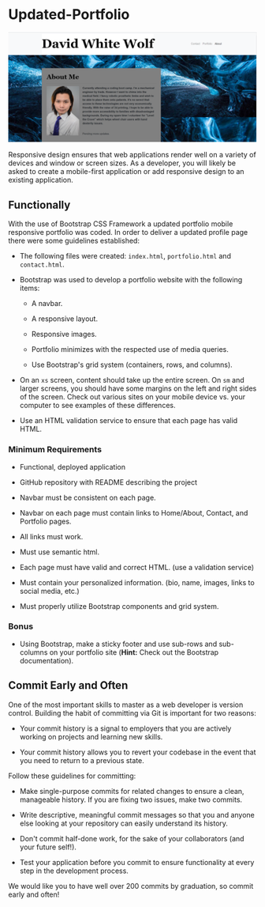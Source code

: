 # Updated-Portfolio

<img src="assets/imgs/Screenshot.png">



Responsive design ensures that web applications render well on a variety of devices and window or screen sizes. As a developer, you will likely be asked to create a mobile-first application or add responsive design to an existing application. 


## Functionally 

With the use of Bootstrap CSS Framework a updated portfolio mobile responsive portfolio was coded. 
In order to deliver a updated profile page there were some guidelines established:

* The following files were created: `index.html`, `portfolio.html` and `contact.html`.

*  Bootstrap was used to develop a portfolio website with the following items:

   * A navbar.

   * A responsive layout.

   * Responsive images.
   
   * Portfolio minimizes with the respected use of media queries.

   * Use Bootstrap's grid system (containers, rows, and columns).



* On an `xs` screen, content should take up the entire screen. On `sm` and larger screens, you should have some margins on the left and right sides of the screen. Check out various sites on your mobile device vs. your computer to see examples of these differences.

* Use an HTML validation service to ensure that each page has valid HTML.

### Minimum Requirements

* Functional, deployed application

* GitHub repository with README describing the project

* Navbar must be consistent on each page.

* Navbar on each page must contain links to Home/About, Contact, and Portfolio pages.

* All links must work.

* Must use semantic html.

* Each page must have valid and correct HTML. (use a validation service)

* Must contain your personalized information. (bio, name, images, links to social media, etc.)

* Must properly utilize Bootstrap components and grid system.


### Bonus

* Using Bootstrap, make a sticky footer and use sub-rows and sub-columns on your portfolio site (**Hint:** Check out the Bootstrap documentation).


## Commit Early and Often

One of the most important skills to master as a web developer is version control. Building the habit of committing via Git is important for two reasons:

* Your commit history is a signal to employers that you are actively working on projects and learning new skills.

* Your commit history allows you to revert your codebase in the event that you need to return to a previous state.

Follow these guidelines for committing:

* Make single-purpose commits for related changes to ensure a clean, manageable history. If you are fixing two issues, make two commits.

* Write descriptive, meaningful commit messages so that you and anyone else looking at your repository can easily understand its history.

* Don't commit half-done work, for the sake of your collaborators (and your future self!).

* Test your application before you commit to ensure functionality at every step in the development process.

We would like you to have well over 200 commits by graduation, so commit early and often!

